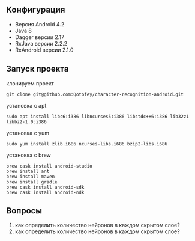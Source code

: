 ## Конфигурация
* Версия Android 4.2
* Java 8
* Dagger версии 2.17
* RxJava версии 2.2.2
* RxAndroid версии 2.1.0
## Запуск проекта
клонируем проект
```
git clone git@github.com:Qotofey/character-recognition-android.git
```
установка с apt
```
sudo apt install libc6:i386 libncurses5:i386 libstdc++6:i386 lib32z1 libbz2-1.0:i386
```
установка с yum
```
sudo yum install zlib.i686 ncurses-libs.i686 bzip2-libs.i686
```
установка с brew
```
brew cask install android-studio 
brew install ant
brew install maven
brew install gradle
brew cask install android-sdk
brew cask install android-ndk
```


## Вопросы
1. как определить количество нейронов в каждом скрытом слое?
2. как определить количество нейронов в каждом скрытом слое?